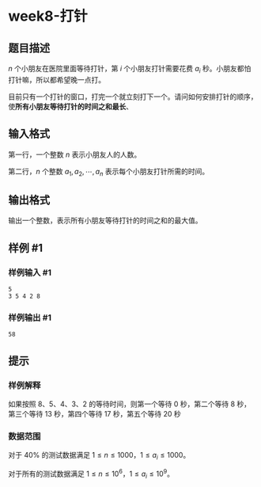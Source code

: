 # week8-打针

## 题目描述

$n$ 个小朋友在医院里面等待打针，第 $i$ 个小朋友打针需要花费 $a_i$ 秒。小朋友都怕打针嘛，所以都希望晚一点打。

目前只有一个打针的窗口，打完一个就立刻打下一个。请问如何安排打针的顺序，使**所有小朋友等待打针的时间之和最长**、

## 输入格式

第一行，一个整数 $n$ 表示小朋友人的人数。

第二行，$n$ 个整数 $a_1,a_2,\cdots,a_n$ 表示每个小朋友打针所需的时间。

## 输出格式

输出一个整数，表示所有小朋友等待打针的时间之和的最大值。

## 样例 #1

### 样例输入 #1

```
5
3 5 4 2 8
```

### 样例输出 #1

```
58
```

## 提示

### 样例解释

如果按照 8、5、4、3、2 的等待时间，则第一个等待 0 秒，第二个等待 8 秒，第三个等待 13 秒，第四个等待 17 秒，第五个等待 20 秒

### 数据范围

对于 $40\%$ 的测试数据满足 $1 \le n \le 1000$，$1 \le a_i \le 1000$。

对于所有的测试数据满足 $1 \le n \le 10^6$，$1 \le a_i \le 10^9$。